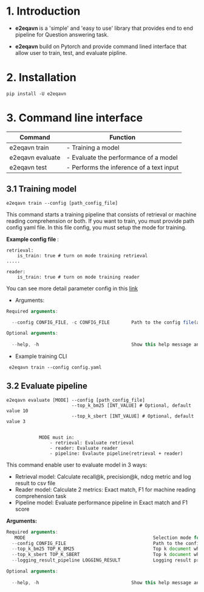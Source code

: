 # 1. Introduction

- <b>e2eqavn </b> is a 'simple' and 'easy to use' library that provides end to end pipeline for Question answering task. 

- <b>e2eqavn</b> build on Pytorch and provide command lined interface that allow user to train, test, and evaluate pipline.

# 2. Installation
```
pip install -U e2eqavn
```

# 3. Command line interface

Command | Function                                 |
--- |------------------------------------------|
e2eqavn train | - Training a model                       |
e2eqavn evaluate | - Evaluate the performance of a model    |
e2eqavn test | - Performs the inference of a text input |

## 3.1 Training model

```commandline
e2eqavn train --config [path_config_file]
```
This command starts a training pipeline that consists of retrieval or machine reading comprehension or both. If you want to train, you must provide path config yaml file. In this file config, you must setup the mode for training. 

<b> Example config file </b>:

```commandline
retrieval:
    is_train: true # turn on mode training retrieval
.....

reader:
    is_train: true # turn on mode training reader
```
You can see more detail parameter config in this [link]()
- Arguments:
```js
Required arguments:

  --config CONFIG_FILE, -c CONFIG_FILE        Path to the config file(architecture model, hyperparameter,..)

Optional arguments:
  
  --help, -h                                  Show this help message and exit.
```

- Example training CLI
```commandline
 e2eqavn train --config config.yaml
```

## 3.2 Evaluate pipeline

```commandline
e2eqavn evaluate [MODE] --config [path_config_file] 
                        --top_k_bm25 [INT_VALUE] # Optional, default value 10
                        --top_k_sbert [INT_VALUE] # Optional, default value 3
 
 
            MODE must in:
                - retrieval: Evaluate retrieval
                - reader: Evaluate reader
                - pipeline: Evalaute pipeline(retrieval + reader)           
```

This command enable user to evaluate model in 3 ways:
- Retrieval model: Calculate recall@k, precision@k, ndcg metric and log result to csv file
- Reader model: Calculate 2 metrics: Exact match, F1 for machine reading comprehension task 
- Pipeline model: Evaluate performance pipeline in Exact match and F1 score


<b>Arguments:</b>
```js
Required arguments:
   MODE                                               Selection mode for evalaute(retrieval, reader, pipeline)
  --config CONFIG_FILE                                Path to the config file.
  --top_k_bm25 TOP_K_BM25                             Top k document when retreival by BM25 algorithm
  --top_k_sbert TOP_K_SBERT                           Top k document when retrieval by SentenceTransformer Algorithm
  --logging_result_pipeline LOGGING_RESULT            Logging result predict to json file when mode equal pipeline

Optional arguments:
  
  --help, -h                                  Show this help message and exit.
```
